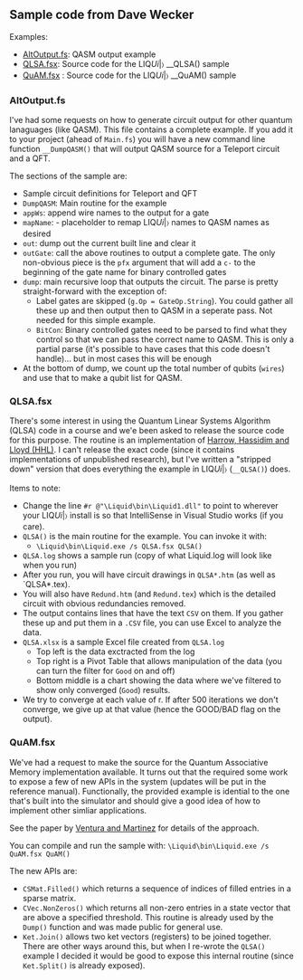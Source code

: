 ## Sample code from Dave Wecker

Examples:
* [AltOutput.fs](#ALTOUTPUT): QASM output example
* [QLSA.fsx](#QLSA): Source code for the LIQ<i>Ui</i>|&#x232A; __QLSA() sample
* [QuAM.fsx](#QuAM) : Source code for the LIQ<i>Ui</i>|&#x232A; __QuAM() sample

### <a name="ALTOUTPUT"></a>AltOutput.fs

I've had some requests on how to generate circuit output for other quantum lanaguages (like QASM). This file contains a complete example. If you add it to your project (ahead of `Main.fs`) you will have a new command line function `__DumpQASM()` that will output QASM source for a Teleport circuit and a QFT.

The sections of the sample are:

* Sample circuit definitions for Teleport and QFT
* `DumpQASM`: Main routine for the example
* `appWs`: append wire names to the output for a gate
* `mapName`: - placeholder to remap LIQ<i>Ui</i>|&#x232A; names to QASM names as desired
* `out`: dump out the current built line and clear it
* `outGate`: call the above routines to output a complete gate. The only non-obvious piece is the `pfx` argument that will add a `c-` to the beginning of the gate name for binary controlled gates
* `dump`: main recursive loop that outputs the circuit. The parse is pretty straight-forward with the exception of:
	* Label gates are skipped (`g.Op = GateOp.String`). You could gather all these up and then output then to QASM in a seperate pass. Not needed for this simple example.
	* `BitCon`: Binary controlled gates need to be parsed to find what they control so that we can pass the correct name to QASM. This is only a partial parse (it's possible to have cases that this code doesn't handle)... but in most cases this will be enough
* At the bottom of dump, we count up the total number of qubits (`wires`) and use that to make a qubit list for QASM.

### <a name="QLSA"></a>QLSA.fsx

There's some interest in using the Quantum Linear Systems Algorithm (QLSA) code in a course and we'e been asked 
to release the source code for this purpose. The routine is an implementation of [Harrow, Hassidim and Lloyd (HHL)](http://arxiv.org/abs/0811.3171). I can't release the exact code (since it contains implementations of unpublished research), 
but I've written a "stripped down" version that does everything the example in LIQ<i>Ui</i>|&#x232A; (`__QLSA()`) does.

Items to note:

* Change the line `#r @"\Liquid\bin\Liquid1.dll"` to point to wherever your 
LIQ<i>Ui</i>|&#x232A; install is so that IntelliSense in Visual Studio works (if you care).
* `QLSA()` is the main routine for the example. You can invoke it with:
	*  `\Liquid\bin\Liquid.exe /s QLSA.fsx QLSA()`
* `QLSA.log` shows a sample run (copy of what Liquid.log will look like when you run)
* After you run, you will have circuit drawings in `QLSA*.htm` (as well as `QLSA*.tex).
* You will also have `Redund.htm` (and `Redund.tex`) which is the detailed circuit with 
obvious redundancies removed.
* The output contains lines that have the text `CSV` on them. If you gather these up and put them in a `.CSV` file, you can use Excel to analyze the data.
* `QLSA.xlsx` is a sample Excel file created from `QLSA.log`
	* Top left is the data exctracted from the log
	* Top right is a Pivot Table that allows manipulation of the data (you can turn the filter for `Good` on and off)
	* Bottom middle is a chart showing the data where we've filtered to show only converged (`Good`) results.
* We try to converge at each value of r. If after 500 iterations we don't converge, we 
give up at that value (hence the GOOD/BAD flag on the output).

### <a name="QuAM"></a>QuAM.fsx

We've had a request to make the source for the Quantum Associative Memory implementation available. It turns
out that the required some work to expose a few of new APIs in the system (updates will be put in the
reference manual). Functionally, the provided example is idential to the one that's built into the simulator
and should give a good idea of how to implement other simliar applications.

See the paper by [Ventura and Martinez](http://arxiv.org/abs/quant-ph/9807053) for details of the approach.

You can compile and run the sample with: `\Liquid\bin\Liquid.exe /s QuAM.fsx QuAM()`

The new APIs are:

* `CSMat.Filled()` which returns a sequence of indices of filled entries in a sparse matrix.
* `CVec.NonZeros()` which returns all non-zero entries in a state vector that are above a specified threshold. This routine is already used by the `Dump()` 
function and was made public for general use.
* `Ket.Join()` allows two ket vectors (registers) to be joined together. There are other ways around this, but when I re-wrote the `QLSA()` example
I decided it would be good to expose this internal routine (since `Ket.Split()` is already exposed).
